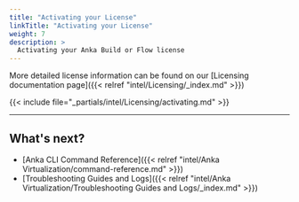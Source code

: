 ```yaml
---
title: "Activating your License"
linkTitle: "Activating your License"
weight: 7
description: >
  Activating your Anka Build or Flow license
---
```


More detailed license information can be found on our [Licensing documentation page]({{< relref "intel/Licensing/_index.md" >}})

{{< include file="_partials/intel/Licensing/activating.md" >}}

---

## What's next?

- [Anka CLI Command Reference]({{< relref "intel/Anka Virtualization/command-reference.md" >}})
- [Troubleshooting Guides and Logs]({{< relref "intel/Anka Virtualization/Troubleshooting Guides and Logs/_index.md" >}})
